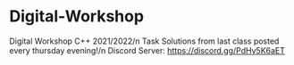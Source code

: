 # Digital-Workshop
Digital Workshop C++ 2021/2022/n
Task Solutions from last class posted every thursday evening!/n
Discord Server: https://discord.gg/PdHy5K6aET
